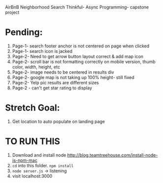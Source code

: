 AirBnB Neighborhood Search
Thinkful- Async Programming- capstone project

# Pending:

1. Page-1- search footer anchor is not centered on page when clicked
1. Page-1- search icon is jacked
1. Page-2- Need to get arrow button layout correct & add map icon
1. Page-2- scroll bar is not formatting correctly on mobile version, thumb color, width, height, etc
1. Page-2- image needs to be centered in results div
1. Page-2- google map is not taking up 100% height- still fixed
1. Page-2- Yelp pic results are different sizes
1. Page-2 - can't get star rating to display

# Stretch Goal:

1. Get location to auto populate on landing page


# TO RUN THIS

1. Download and install node http://blog.teamtreehouse.com/install-node-js-npm-mac
1. `cd` into this folder. `npm install`
1. `node server.js` -> listening
1. visit localhost:3000
